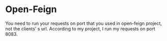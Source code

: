 # Open-Feign
You need to run your requests on port that you used in open-feign project, not the clients' s url. 
According to my project, I run my requests on port 8083. 
